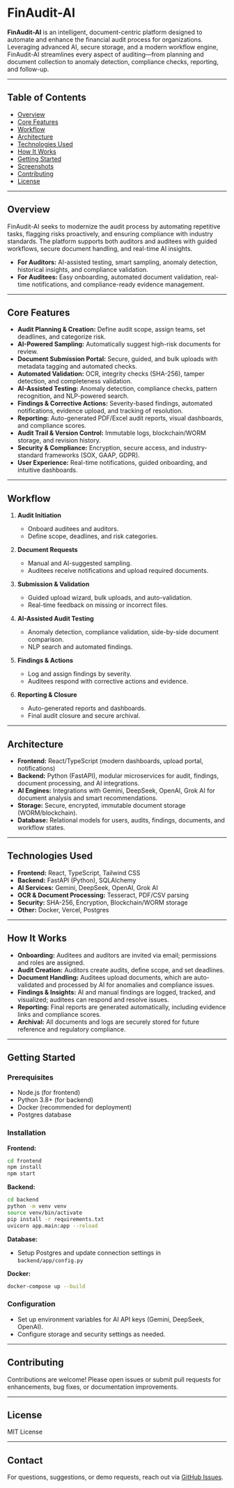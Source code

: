 # FinAudit-AI

**FinAudit-AI** is an intelligent, document-centric platform designed to automate and enhance the financial audit process for organizations. Leveraging advanced AI, secure storage, and a modern workflow engine, FinAudit-AI streamlines every aspect of auditing—from planning and document collection to anomaly detection, compliance checks, reporting, and follow-up.

---

## Table of Contents

- [Overview](#overview)
- [Core Features](#core-features)
- [Workflow](#workflow)
- [Architecture](#architecture)
- [Technologies Used](#technologies-used)
- [How It Works](#how-it-works)
- [Getting Started](#getting-started)
- [Screenshots](#screenshots)
- [Contributing](#contributing)
- [License](#license)

---

## Overview

FinAudit-AI seeks to modernize the audit process by automating repetitive tasks, flagging risks proactively, and ensuring compliance with industry standards. The platform supports both auditors and auditees with guided workflows, secure document handling, and real-time AI insights.

- **For Auditors:** AI-assisted testing, smart sampling, anomaly detection, historical insights, and compliance validation.
- **For Auditees:** Easy onboarding, automated document validation, real-time notifications, and compliance-ready evidence management.

---

## Core Features

- **Audit Planning & Creation:** Define audit scope, assign teams, set deadlines, and categorize risk.
- **AI-Powered Sampling:** Automatically suggest high-risk documents for review.
- **Document Submission Portal:** Secure, guided, and bulk uploads with metadata tagging and automated checks.
- **Automated Validation:** OCR, integrity checks (SHA-256), tamper detection, and completeness validation.
- **AI-Assisted Testing:** Anomaly detection, compliance checks, pattern recognition, and NLP-powered search.
- **Findings & Corrective Actions:** Severity-based findings, automated notifications, evidence upload, and tracking of resolution.
- **Reporting:** Auto-generated PDF/Excel audit reports, visual dashboards, and compliance scores.
- **Audit Trail & Version Control:** Immutable logs, blockchain/WORM storage, and revision history.
- **Security & Compliance:** Encryption, secure access, and industry-standard frameworks (SOX, GAAP, GDPR).
- **User Experience:** Real-time notifications, guided onboarding, and intuitive dashboards.

---

## Workflow

1. **Audit Initiation**
   - Onboard auditees and auditors.
   - Define scope, deadlines, and risk categories.

2. **Document Requests**
   - Manual and AI-suggested sampling.
   - Auditees receive notifications and upload required documents.

3. **Submission & Validation**
   - Guided upload wizard, bulk uploads, and auto-validation.
   - Real-time feedback on missing or incorrect files.

4. **AI-Assisted Audit Testing**
   - Anomaly detection, compliance validation, side-by-side document comparison.
   - NLP search and automated findings.

5. **Findings & Actions**
   - Log and assign findings by severity.
   - Auditees respond with corrective actions and evidence.

6. **Reporting & Closure**
   - Auto-generated reports and dashboards.
   - Final audit closure and secure archival.

---

## Architecture

- **Frontend:** React/TypeScript (modern dashboards, upload portal, notifications)
- **Backend:** Python (FastAPI), modular microservices for audit, findings, document processing, and AI integrations.
- **AI Engines:** Integrations with Gemini, DeepSeek, OpenAI, Grok AI for document analysis and smart recommendations.
- **Storage:** Secure, encrypted, immutable document storage (WORM/blockchain).
- **Database:** Relational models for users, audits, findings, documents, and workflow states.

---

## Technologies Used

- **Frontend:** React, TypeScript, Tailwind CSS
- **Backend:** FastAPI (Python), SQLAlchemy
- **AI Services:** Gemini, DeepSeek, OpenAI, Grok AI
- **OCR & Document Processing:** Tesseract, PDF/CSV parsing
- **Security:** SHA-256, Encryption, Blockchain/WORM storage
- **Other:** Docker, Vercel, Postgres

---

## How It Works

- **Onboarding:** Auditees and auditors are invited via email; permissions and roles are assigned.
- **Audit Creation:** Auditors create audits, define scope, and set deadlines.
- **Document Handling:** Auditees upload documents, which are auto-validated and processed by AI for anomalies and compliance issues.
- **Findings & Insights:** AI and manual findings are logged, tracked, and visualized; auditees can respond and resolve issues.
- **Reporting:** Final reports are generated automatically, including evidence links and compliance scores.
- **Archival:** All documents and logs are securely stored for future reference and regulatory compliance.

---

## Getting Started

### Prerequisites

- Node.js (for frontend)
- Python 3.8+ (for backend)
- Docker (recommended for deployment)
- Postgres database

### Installation

**Frontend:**
```bash
cd frontend
npm install
npm start
```

**Backend:**
```bash
cd backend
python -m venv venv
source venv/bin/activate
pip install -r requirements.txt
uvicorn app.main:app --reload
```

**Database:**
- Setup Postgres and update connection settings in `backend/app/config.py`

**Docker:**
```bash
docker-compose up --build
```

### Configuration

- Set up environment variables for AI API keys (Gemini, DeepSeek, OpenAI).
- Configure storage and security settings as needed.

---

## Contributing

Contributions are welcome! Please open issues or submit pull requests for enhancements, bug fixes, or documentation improvements.

---

## License

MIT License

---

## Contact

For questions, suggestions, or demo requests, reach out via [GitHub Issues](https://github.com/minhalawais/FinAudit-AI/issues).
